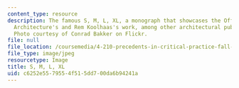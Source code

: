 ```yaml
---
content_type: resource
description: The famous S, M, L, XL, a monograph that showcases the Office for Metropolitan
  Architecture's and Rem Koolhaas's work, among other architectural publications.
  Photo courtesy of Conrad Bakker on Flickr.
file: null
file_location: /coursemedia/4-210-precedents-in-critical-practice-fall-2012/c6252e5579554f515dd700da6b94241a_4-210f12.jpg
file_type: image/jpeg
resourcetype: Image
title: S, M, L, XL
uid: c6252e55-7955-4f51-5dd7-00da6b94241a
---
```

